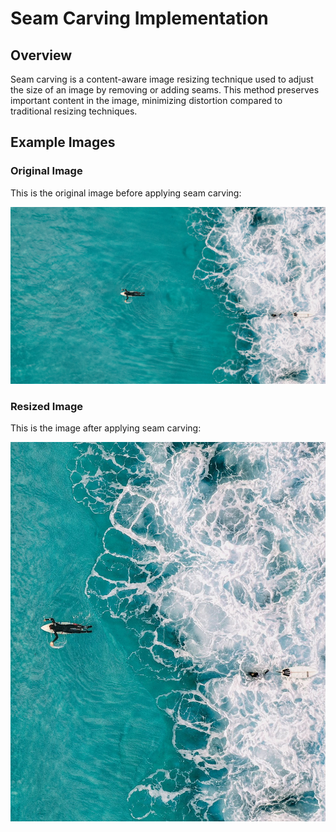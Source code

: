 # Seam Carving Implementation

## Overview

Seam carving is a content-aware image resizing technique used to adjust the size of an image by removing or adding seams. This method preserves important content in the image, minimizing distortion compared to traditional resizing techniques.

## Example Images

### Original Image

This is the original image before applying seam carving:

![Original image](sample_input/sample1.jpeg)


### Resized Image

This is the image after applying seam carving:

![Resized Image](sample_input/surfer-resized.jpg)
